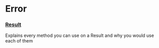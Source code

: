 # Error
### [Result](error-result.md)
Explains every method you can use on a Result and why you would use each of them
